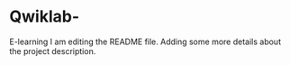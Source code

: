 # Qwiklab-
E-learning 
I am editing the README file. Adding some more details about the project description.

